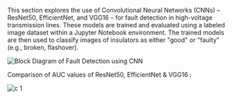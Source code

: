 This section explores the use of Convolutional Neural Networks (CNNs) – ResNet50, EfficientNet, and VGG16 – for fault detection in high-voltage transmission lines. These models are trained and evaluated using a labeled image dataset within a Jupyter Notebook environment. The trained models are then used to classify images of insulators as either "good" or "faulty" (e.g., broken, flashover).

![Block Diagram of Fault Detection using CNN](https://github.com/user-attachments/assets/3b88ec2f-5255-48c2-9159-071c7d9d6a45)

Comparison of AUC values of ResNet50, EfficientNet & VGG16 : 

![c 1](https://github.com/user-attachments/assets/7288e0b5-38ed-4c53-aab1-2b8ccf565395)
